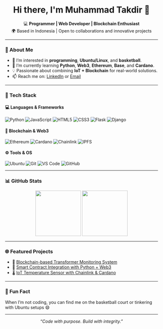 <h1 align="center">Hi there, I'm Muhammad Takdir 👋</h1>

<p align="center">
  💻 <b>Programmer | Web Developer | Blockchain Enthusiast</b> <br>
  🌍 Based in Indonesia | Open to collaborations and innovative projects
</p>

---

### 🚀 About Me
- 👀 I’m interested in **programming**, **Ubuntu/Linux**, and **basketball**.  
- 🌱 I’m currently learning **Python**, **Web3**, **Ethereum**, **Base**, and **Cardano**.  
- 💡 Passionate about combining **IoT + Blockchain** for real-world solutions.  
- 📫 Reach me on: [LinkedIn](https://linkedin.com/in/muhammadtakdir) or [Email](mailto:your@email.com)

---

### 🧰 Tech Stack
#### 💻 Languages & Frameworks
![Python](https://img.shields.io/badge/Python-3776AB?style=flat&logo=python&logoColor=white)
![JavaScript](https://img.shields.io/badge/JavaScript-F7DF1E?style=flat&logo=javascript&logoColor=black)
![HTML5](https://img.shields.io/badge/HTML5-E34F26?style=flat&logo=html5&logoColor=white)
![CSS3](https://img.shields.io/badge/CSS3-1572B6?style=flat&logo=css3&logoColor=white)
![Flask](https://img.shields.io/badge/Flask-000000?style=flat&logo=flask&logoColor=white)
![Django](https://img.shields.io/badge/Django-092E20?style=flat&logo=django&logoColor=white)

#### 🔗 Blockchain & Web3
![Ethereum](https://img.shields.io/badge/Ethereum-3C3C3D?style=flat&logo=ethereum&logoColor=white)
![Cardano](https://img.shields.io/badge/Cardano-0033AD?style=flat&logo=cardano&logoColor=white)
![Chainlink](https://img.shields.io/badge/Chainlink-375BD2?style=flat&logo=chainlink&logoColor=white)
![IPFS](https://img.shields.io/badge/IPFS-65C2CB?style=flat&logo=ipfs&logoColor=white)

#### ⚙️ Tools & OS
![Ubuntu](https://img.shields.io/badge/Ubuntu-E95420?style=flat&logo=ubuntu&logoColor=white)
![Git](https://img.shields.io/badge/Git-F05032?style=flat&logo=git&logoColor=white)
![VS Code](https://img.shields.io/badge/VS_Code-007ACC?style=flat&logo=visualstudiocode&logoColor=white)
![GitHub](https://img.shields.io/badge/GitHub-181717?style=flat&logo=github&logoColor=white)

---

### 📊 GitHub Stats
<p align="center">
  <img height="150" src="https://github-readme-stats.vercel.app/api?username=muhammadtakdir&show_icons=true&theme=tokyonight&count_private=true" />
  <img height="150" src="https://github-readme-streak-stats.herokuapp.com/?user=muhammadtakdir&theme=tokyonight" />
</p>

---

### 🌐 Featured Projects
- 🔗 [Blockchain-based Transformer Monitoring System](https://github.com/muhammadtakdir/transformer-monitoring)
- 🧠 [Smart Contract Integration with Python + Web3](https://github.com/muhammadtakdir/web3-python-demo)
- 🌡️ [IoT Temperature Sensor with Chainlink & Cardano](https://github.com/muhammadtakdir/iot-blockchain)

---

### 🏀 Fun Fact
When I’m not coding, you can find me on the basketball court or tinkering with Ubuntu setups 😄  

---

<p align="center">
  <i>“Code with purpose. Build with integrity.”</i>
</p>
